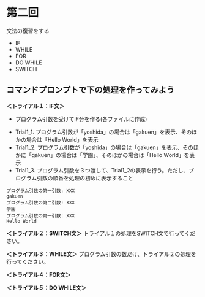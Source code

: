 # 第二回
文法の復習をする
* IF
* WHILE
* FOR
* DO WHILE
* SWITCH

## コマンドプロンプトで下の処理を作ってみよう
**＜トライアル１：IF文＞**
* プログラム引数を受けてIF分を作る(各ファイルに作成)
 - Trial1_1. プログラム引数が「yoshida」の場合は「gakuen」を表示、そのほかの場合は「Hello World」を表示
 - Trial1_2. プログラム引数が「yoshida」の場合は「gakuen」を表示、そのほかに「gakuen」の場合は「学園」、そのほかの場合は「Hello World」を表示
 - Trial1_3. プログラム引数を３つ渡して、Trial1_2の表示を行う。ただし、プログラム引数の順番を処理の初めに表示すること
 ```
 プログラム引数の第一引数: XXX
 gakuen
 プログラム引数の第二引数: XXX
 学園
 プログラム引数の第一引数: XXX
 Hello World
 ```

**＜トライアル２：SWITCH文＞**
トライアル１の処理をSWITCH文で行ってください。

**＜トライアル３：WHILE文＞**
プログラム引数の数だけ、トライアル２の処理を行ってください。

**＜トライアル４：FOR文＞**

**＜トライアル５：DO WHILE文＞**
